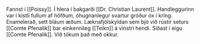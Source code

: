 Fannst í [[Poissy]]. Í hlera í bakgarði [[Dr. Christian Laurent]].
Handleggurinn var í kistli fullum af höfðum, óhugnanlegur svartur gróður óx í kring.
Enamelerað, sett bláum æðum.
Læknafjölskyldan sem bjó við rústir seturs [[Comte Pfenalik]] bar einkennileg [[Teikn]] á vinstri hendi.
Síðast í eigu [[Comte Pfenalik]].
Við tókum það með okkur.